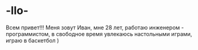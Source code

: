 # -llo- 
Всем привет!!!
Меня зовут Иван, мне 28 лет, работаю инженером - программистом, в свободное время увлекаюсь настольными играми, играю в баскетбол )
